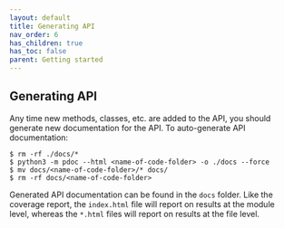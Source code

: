 ```yaml
---
layout: default
title: Generating API
nav_order: 6
has_children: true
has_toc: false
parent: Getting started
---
```

Generating API
--------------
Any time new methods, classes, etc. are added to the API, you should generate new documentation for the API. To auto-generate API documentation:
```
$ rm -rf ./docs/*
$ python3 -m pdoc --html <name-of-code-folder> -o ./docs --force
$ mv docs/<name-of-code-folder>/* docs/
$ rm -rf docs/<name-of-code-folder>
```
Generated API documentation can be found in the `docs` folder. Like the coverage report, the `index.html` file will report on results at the module level, whereas the `*.html` files will report on results at the file level.